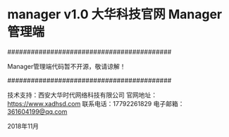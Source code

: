 # manager v1.0 大华科技官网 Manager管理端


########################################## 

Manager管理端代码暂不开源，敬请谅解！

########################################## 


技术支持：西安大华时代网络科技有限公司
官网地址：https://www.xadhsd.com
联系电话：17792261829
电子邮箱：361604199@qq.com

2018年11月
